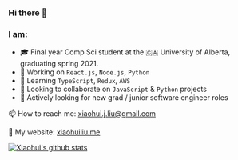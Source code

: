 ### Hi there 👋

### I am:
- 🎓 Final year Comp Sci student at the 🇨🇦 University of Alberta, graduating spring 2021.
- 🙇 Working on `React.js`, `Node.js`, `Python`
- 🌊 Learning `TypeScript`, `Redux`, `AWS`
- 🤝 Looking to collaborate on `JavaScript` & `Python` projects
- 🏢 Actively looking for new grad / junior software engineer roles

📫 How to reach me: xiaohui.j.liu@gmail.com

🕺 My website: [xiaohuiliu.me](https://xiaohuiliu.me)


[![Xiaohui's github stats](https://github-readme-stats.vercel.app/api?username=ergouzii&count_private=true&show_icons=true&theme=cobalt)](https://github.com/anuraghazra/github-readme-stats)
